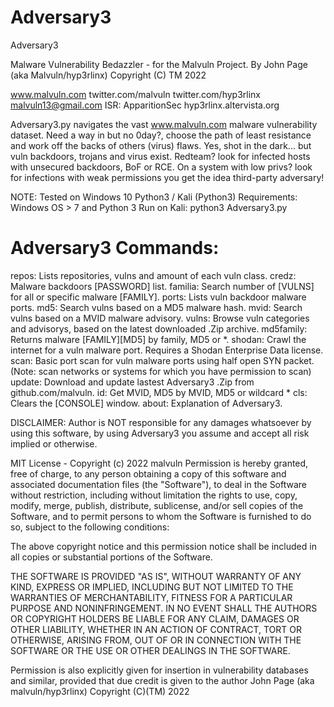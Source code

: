 # Adversary3

Adversary3

Malware Vulnerability Bedazzler - for the Malvuln Project.
By John Page (aka Malvuln/hyp3rlinx) Copyright (C) TM 2022

www.malvuln.com
twitter.com/malvuln
twitter.com/hyp3rlinx
malvuln13@gmail.com
ISR: ApparitionSec
hyp3rlinx.altervista.org

Adversary3.py navigates the vast www.malvuln.com malware vulnerability dataset.
Need a way in but no 0day?, choose the path of least resistance and
work off the backs of others (virus) flaws.
Yes, shot in the dark... but vuln backdoors, trojans and virus exist.
Redteam? look for infected hosts with unsecured backdoors, BoF or RCE.
On a system with low privs? look for infections with weak permissions
you get the idea third-party adversary!

NOTE: Tested on Windows 10 Python3 / Kali (Python3)
Requirements: Windows OS > 7 and Python 3
Run on Kali: python3 Adversary3.py

Adversary3 Commands:
===================
repos: Lists repositories, vulns and amount of each vuln class.
credz: Malware backdoors [PASSWORD] list.
familia: Search number of [VULNS] for all or specific malware [FAMILY].
ports: Lists vuln backdoor malware ports.
md5: Search vulns based on a MD5 malware hash.
mvid: Search vulns based on a MVID malware advisory.
vulns: Browse vuln categories and advisorys, based on the latest downloaded .Zip archive.
md5family: Returns malware [FAMILY][MD5] by family, MD5 or *.
shodan: Crawl the internet for a vuln malware port. Requires a Shodan Enterprise Data license.
scan: Basic port scan for vuln malware ports using half open SYN packet.
 (Note: scan networks or systems for which you have permission to scan)
update: Download and update lastest Adversary3 .Zip from github.com/malvuln.
id: Get MVID, MD5 by MVID, MD5 or wildcard *
cls: Clears the [CONSOLE] window.
about: Explanation of Adversary3.

DISCLAIMER:
Author is NOT responsible for any damages whatsoever by using this software,
by using Adversary3 you assume and accept all risk implied or otherwise.

MIT License - Copyright (c) 2022 malvuln
Permission is hereby granted, free of charge, to any person obtaining a copy
of this software and associated documentation files (the "Software"), to deal
in the Software without restriction, including without limitation the rights
to use, copy, modify, merge, publish, distribute, sublicense, and/or sell
copies of the Software, and to permit persons to whom the Software is
furnished to do so, subject to the following conditions:

The above copyright notice and this permission notice shall be included in all
copies or substantial portions of the Software.

THE SOFTWARE IS PROVIDED "AS IS", WITHOUT WARRANTY OF ANY KIND, EXPRESS OR
IMPLIED, INCLUDING BUT NOT LIMITED TO THE WARRANTIES OF MERCHANTABILITY,
FITNESS FOR A PARTICULAR PURPOSE AND NONINFRINGEMENT. IN NO EVENT SHALL THE
AUTHORS OR COPYRIGHT HOLDERS BE LIABLE FOR ANY CLAIM, DAMAGES OR OTHER
LIABILITY, WHETHER IN AN ACTION OF CONTRACT, TORT OR OTHERWISE, ARISING FROM,
OUT OF OR IN CONNECTION WITH THE SOFTWARE OR THE USE OR OTHER DEALINGS IN THE SOFTWARE.

Permission is also explicitly given for insertion in vulnerability databases and similar,
provided that due credit is given to the author John Page (aka malvuln/hyp3rlinx) Copyright (C)(TM) 2022
